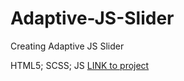 # Adaptive-JS-Slider
Creating Adaptive JS Slider

HTML5; SCSS; JS
[LINK to project](https://popkovrs.github.io/Adaptive-JS-Slider/)
